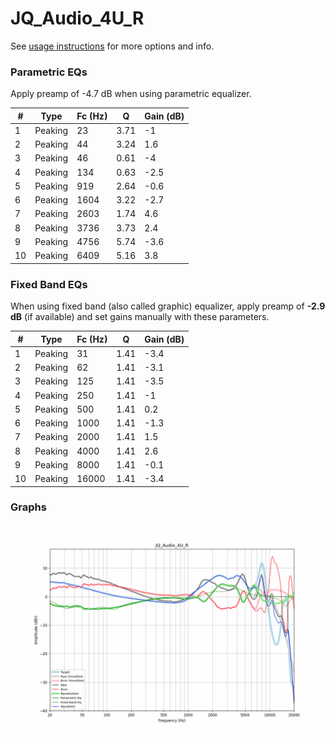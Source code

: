 # JQ_Audio_4U_R
See [usage instructions](https://github.com/jaakkopasanen/AutoEq#usage) for more options and info.

### Parametric EQs
Apply preamp of -4.7 dB when using parametric equalizer.

|   # | Type    |   Fc (Hz) |    Q |   Gain (dB) |
|-----|---------|-----------|------|-------------|
|   1 | Peaking |        23 | 3.71 |        -1   |
|   2 | Peaking |        44 | 3.24 |         1.6 |
|   3 | Peaking |        46 | 0.61 |        -4   |
|   4 | Peaking |       134 | 0.63 |        -2.5 |
|   5 | Peaking |       919 | 2.64 |        -0.6 |
|   6 | Peaking |      1604 | 3.22 |        -2.7 |
|   7 | Peaking |      2603 | 1.74 |         4.6 |
|   8 | Peaking |      3736 | 3.73 |         2.4 |
|   9 | Peaking |      4756 | 5.74 |        -3.6 |
|  10 | Peaking |      6409 | 5.16 |         3.8 |

### Fixed Band EQs
When using fixed band (also called graphic) equalizer, apply preamp of **-2.9 dB** (if available) and set gains manually with these parameters.

|   # | Type    |   Fc (Hz) |    Q |   Gain (dB) |
|-----|---------|-----------|------|-------------|
|   1 | Peaking |        31 | 1.41 |        -3.4 |
|   2 | Peaking |        62 | 1.41 |        -3.1 |
|   3 | Peaking |       125 | 1.41 |        -3.5 |
|   4 | Peaking |       250 | 1.41 |        -1   |
|   5 | Peaking |       500 | 1.41 |         0.2 |
|   6 | Peaking |      1000 | 1.41 |        -1.3 |
|   7 | Peaking |      2000 | 1.41 |         1.5 |
|   8 | Peaking |      4000 | 1.41 |         2.6 |
|   9 | Peaking |      8000 | 1.41 |        -0.1 |
|  10 | Peaking |     16000 | 1.41 |        -3.4 |

### Graphs
![](./JQ_Audio_4U_R.png)
